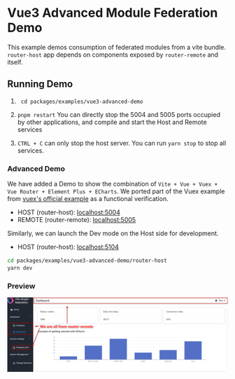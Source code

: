 # Vue3 Advanced Module Federation Demo

This example demos consumption of federated modules from a vite bundle. `router-host` app depends on components exposed by `router-remote` and itself.

## Running Demo

1. ``` cd packages/examples/vue3-advanced-demo```

2. ```pnpm restart``` You can directly stop the 5004 and 5005 ports occupied by other applications, and compile and start the Host and Remote services

3. `CTRL + C` can only stop the host server. You can run `yarn stop` to stop all services.

### Advanced Demo
We have added a Demo to show the combination of `Vite + Vue + Vuex + Vue Router + Element Plus + ECharts`.
We ported part of the Vuex example from [vuex's official example](https://github.com/vuejs/vuex/tree/4.0/examples/classic/shopping-cart) as a functional verification.

- HOST (router-host): [localhost:5004](http://localhost:5004/)
- REMOTE (router-remote): [localhost:5005](http://localhost:5005/)

Similarly, we can launch the Dev mode on the Host side for development.
- HOST (router-host): [localhost:5104](http://localhost:5104/)
```bash
cd packages/examples/vue3-advanced-demo/router-host
yarn dev
```

### Preview
![image-20211210105354887](README-Preview-Image)
